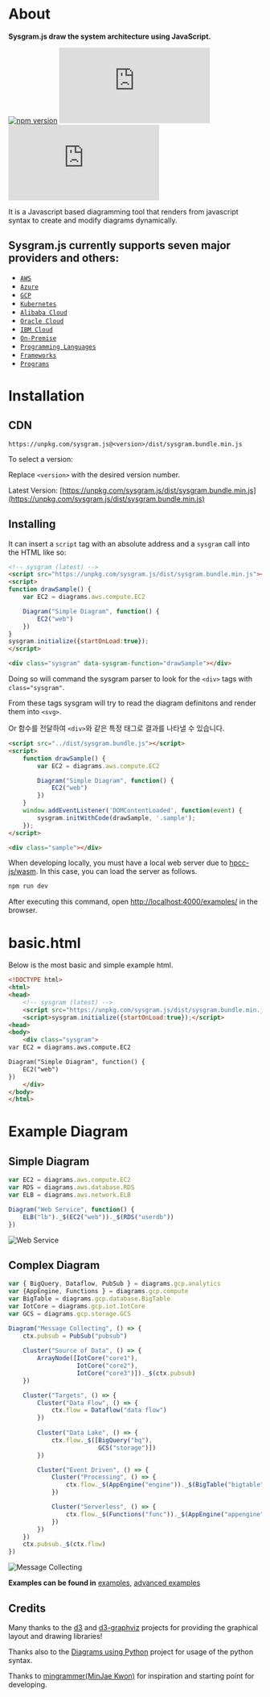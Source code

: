 # About

**Sysgram.js draw the system architecture using JavaScript.**

[![npm version](https://img.shields.io/npm/v/sysgram.svg?style=flat)](https://www.npmjs.com/package/sysgram.js)
[![unpkg](https://img.badgesize.io/https://unpkg.com/sysgram.js/dist/sysgram.bundle.min.js?compression=gzip&label=unpkg&style=flat&cache=false)](https://unpkg.com/sysgram.js/dist/sysgram.bundle.min.js)
[![unpkg min](https://img.badgesize.io/https:/unpkg.com/sysgram/dist/sysgram.bundle.min.js?label=unpkg%20min&compression=gzip&cache=false&style=flat)](https://unpkg.com/sysgram.js/dist/sysgram.bundle.min.js)

It is a Javascript based diagramming tool that renders from javascript syntax to create and modify diagrams dynamically. 


## Sysgram.js currently supports seven major providers and others: 
- [`AWS`](https://succeun.github.io/sysgram.js/#/nodes/aws)
- [`Azure`](https://succeun.github.io/sysgram.js/#/nodes/azure)
- [`GCP`](https://succeun.github.io/sysgram.js/#/nodes/gcp)
- [`Kubernetes`](https://succeun.github.io/sysgram.js/#/nodes/k8s)
- [`Alibaba Cloud`](https://succeun.github.io/sysgram.js/#/nodes/alibabacloud)
- [`Oracle Cloud`](https://succeun.github.io/sysgram.js/#/nodes/ibmcloud)
- [`IBM Cloud`](https://succeun.github.io/sysgram.js/#/nodes/oci)
- [`On-Premise`](https://succeun.github.io/sysgram.js/#/nodes/onprem) 
- [`Programming Languages`](https://succeun.github.io/sysgram.js/#/nodes/programming?id=programminglanguage)
- [`Frameworks`](https://succeun.github.io/sysgram.js/#/nodes/programming?id=programmingframework)
- [`Programs`](https://succeun.github.io/sysgram.js/#/nodes/program)
 
# Installation

## CDN

```
https://unpkg.com/sysgram.js@<version>/dist/sysgram.bundle.min.js
```

To select a version:

Replace `<version>` with the desired version number.

Latest Version: [https://unpkg.com/sysgram.js/dist/sysgram.bundle.min.js](https://unpkg.com/sysgram.js/dist/sysgram.bundle.min.js)



## Installing

It can insert a `script` tag with an absolute address and a `sysgram` call into the HTML like so:

```html
<!-- sysgram (latest) -->
<script src="https://unpkg.com/sysgram.js/dist/sysgram.bundle.min.js"></script>
<script>
function drawSample() {
    var EC2 = diagrams.aws.compute.EC2

	Diagram("Simple Diagram", function() {
		EC2("web")
	})
}
sysgram.initialize({startOnLoad:true});
</script>

<div class="sysgram" data-sysgram-function="drawSample"></div>
```

Doing so will command the sysgram parser to look for the `<div>` tags with `class="sysgram"`. 

From these tags sysgram will try to read the diagram definitons and render them into `<svg>`.

Or 함수를 전달하여 `<div>`와 같은 특정 태그로 결과를 나타낼 수 있습니다.
```html
<script src="../dist/sysgram.bundle.js"></script>
<script>
    function drawSample() {
        var EC2 = diagrams.aws.compute.EC2

        Diagram("Simple Diagram", function() {
            EC2("web")
        })
    }
    window.addEventListener('DOMContentLoaded', function(event) {
        sysgram.initWithCode(drawSample, '.sample');
    });
</script>

<div class="sample"></div>
```

When developing locally, you must have a local web server due to [hpcc-js/wasm](https://www.npmjs.com/package/@hpcc-js/wasm). In this case, you can load the server as follows.

```bash
npm run dev
```
After executing this command, open [http://localhost:4000/examples/](http://localhost:4000/examples/) in the browser.


# basic.html

Below is the most basic and simple example html.

```html
<!DOCTYPE html>
<html>
<head>
	<!-- sysgram (latest) -->
	<script src="https://unpkg.com/sysgram.js/dist/sysgram.bundle.min.js"></script>
	<script>sysgram.initialize({startOnLoad:true});</script>
<head>
<body>
	<div class="sysgram">
var EC2 = diagrams.aws.compute.EC2

Diagram("Simple Diagram", function() {
	EC2("web")
})
	</div>
</body>
</html>
```


# Example Diagram

## Simple Diagram

```javascript
var EC2 = diagrams.aws.compute.EC2
var RDS = diagrams.aws.database.RDS
var ELB = diagrams.aws.network.ELB

Diagram("Web Service", function() {
    ELB("lb")._$(EC2("web"))._$(RDS("userdb"))
})
```
![Web Service](https://succeun.github.io/sysgram.js/images/simple_diagram.png)

## Complex Diagram

```javascript
var { BigQuery, Dataflow, PubSub } = diagrams.gcp.analytics
var {AppEngine, Functions } = diagrams.gcp.compute
var BigTable = diagrams.gcp.database.BigTable
var IotCore = diagrams.gcp.iot.IotCore
var GCS = diagrams.gcp.storage.GCS

Diagram("Message Collecting", () => {
    ctx.pubsub = PubSub("pubsub")
    
    Cluster("Source of Data", () => {
        ArrayNode([IotCore("core1"),
                   IotCore("core2"),
                   IotCore("core3")])._$(ctx.pubsub)
    })

    Cluster("Targets", () => {
        Cluster("Data Flow", () => {
            ctx.flow = Dataflow("data flow")
        })
        
        Cluster("Data Lake", () => {
            ctx.flow._$([BigQuery("bq"),
                         GCS("storage")])
        })

        Cluster("Event Driven", () => {
            Cluster("Processing", () => {
                ctx.flow._$(AppEngine("engine"))._$(BigTable("bigtable"))
            })

            Cluster("Serverless", () => {
                ctx.flow._$(Functions("func"))._$(AppEngine("appengine"))
            })
        })
    })
    ctx.pubsub._$(ctx.flow)
})
```

![Message Collecting](https://succeun.github.io/sysgram.js/images/complex_diagram.png)

**Examples can be found in** [examples](https://succeun.github.io/sysgram.js/#/getting-started/examples), [advanced examples](https://succeun.github.io/sysgram.js/#/getting-started/advanced_examples)

## Credits

Many thanks to the [d3](http://d3js.org/) and [d3-graphviz](https://github.com/magjac/d3-graphviz) projects for providing the graphical layout and drawing libraries!

Thanks also to the [Diagrams using Python](https://diagrams.mingrammer.com/) project for usage of the python syntax. 

Thanks to [mingrammer(MinJae Kwon)](https://github.com/mingrammer) for inspiration and starting point for developing.